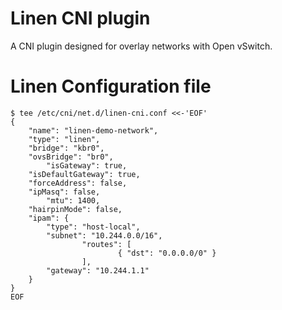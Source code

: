 # Linen CNI plugin

A CNI plugin designed for overlay networks with Open vSwitch.

# Linen Configuration file

```
$ tee /etc/cni/net.d/linen-cni.conf <<-'EOF'
{
	"name": "linen-demo-network",
	"type": "linen",
	"bridge": "kbr0",
	"ovsBridge": "br0",
        "isGateway": true,
	"isDefaultGateway": true,
	"forceAddress": false,
	"ipMasq": false,
        "mtu": 1400,
	"hairpinMode": false,
	"ipam": {
		"type": "host-local",
		"subnet": "10.244.0.0/16",
                "routes": [
                        { "dst": "0.0.0.0/0" }
                ],
		"gateway": "10.244.1.1"
	}
}
EOF
```
